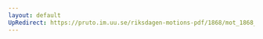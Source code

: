 ```yaml
---
layout: default
UpRedirect: https://pruto.im.uu.se/riksdagen-motions-pdf/1868/mot_1868__ak__282/mot_1868__ak__282-001.pdf
---
```

